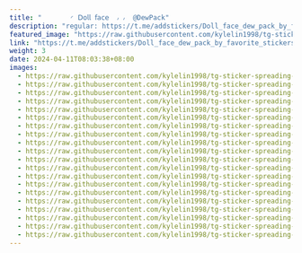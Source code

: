 ```yaml
---
title: "‌       ◜ 𝖣𝗈𝗅𝗅 𝖿𝖺𝖼𝖾  ៸ ៸  @DewPack"
description: "regular: https://t.me/addstickers/Doll_face_dew_pack_by_favorite_stickers_bot"
featured_image: "https://raw.githubusercontent.com/kylelin1998/tg-sticker-spreading-worldwide-images/main/img/06b12257-e015-4e3d-bc1b-0b67c1ec7037.jpg"
link: "https://t.me/addstickers/Doll_face_dew_pack_by_favorite_stickers_bot"
weight: 3
date: 2024-04-11T08:03:38+08:00
images:
  - https://raw.githubusercontent.com/kylelin1998/tg-sticker-spreading-worldwide-images/main/img/06b12257-e015-4e3d-bc1b-0b67c1ec7037.jpg
  - https://raw.githubusercontent.com/kylelin1998/tg-sticker-spreading-worldwide-images/main/img/0ff3d155-4ffb-46b1-b01d-70ea0b5852ed.jpg
  - https://raw.githubusercontent.com/kylelin1998/tg-sticker-spreading-worldwide-images/main/img/8b21a252-5aee-449f-a62f-0a4754c47c53.jpg
  - https://raw.githubusercontent.com/kylelin1998/tg-sticker-spreading-worldwide-images/main/img/1ac5622a-6d4e-4300-b089-e839f63a1c57.jpg
  - https://raw.githubusercontent.com/kylelin1998/tg-sticker-spreading-worldwide-images/main/img/f1194016-9f0f-4a36-9594-2221202b2c80.jpg
  - https://raw.githubusercontent.com/kylelin1998/tg-sticker-spreading-worldwide-images/main/img/457054f8-c7f1-4b8d-bb60-70b5ad3600f8.jpg
  - https://raw.githubusercontent.com/kylelin1998/tg-sticker-spreading-worldwide-images/main/img/c01205ed-3531-4617-acef-68f72d7a321c.jpg
  - https://raw.githubusercontent.com/kylelin1998/tg-sticker-spreading-worldwide-images/main/img/43b758b6-954a-40ac-af33-64ce4bb4171b.jpg
  - https://raw.githubusercontent.com/kylelin1998/tg-sticker-spreading-worldwide-images/main/img/76f01b6b-3cf4-404e-8c1d-550d84075f5c.jpg
  - https://raw.githubusercontent.com/kylelin1998/tg-sticker-spreading-worldwide-images/main/img/eab0dbe3-bad6-49aa-9441-15754df23345.jpg
  - https://raw.githubusercontent.com/kylelin1998/tg-sticker-spreading-worldwide-images/main/img/6dc0411a-d04c-4694-95b1-78c7da705dae.jpg
  - https://raw.githubusercontent.com/kylelin1998/tg-sticker-spreading-worldwide-images/main/img/614cf6e1-c5bd-4d65-b6ec-41b77d784c81.jpg
  - https://raw.githubusercontent.com/kylelin1998/tg-sticker-spreading-worldwide-images/main/img/d401ca28-5aab-4850-be00-0f54d42005bf.jpg
  - https://raw.githubusercontent.com/kylelin1998/tg-sticker-spreading-worldwide-images/main/img/8f6cc474-6ed6-4796-90d9-0ea73c087ad2.jpg
  - https://raw.githubusercontent.com/kylelin1998/tg-sticker-spreading-worldwide-images/main/img/11cc4bea-bc40-4659-ae82-ab684ffbf0fc.jpg
  - https://raw.githubusercontent.com/kylelin1998/tg-sticker-spreading-worldwide-images/main/img/cf30c06d-1ea4-4783-ba1e-377bd508e9d9.jpg
  - https://raw.githubusercontent.com/kylelin1998/tg-sticker-spreading-worldwide-images/main/img/7cabca9c-14b6-4aa0-8445-91a1e60095ec.jpg
  - https://raw.githubusercontent.com/kylelin1998/tg-sticker-spreading-worldwide-images/main/img/90dda3d4-2b10-47a9-b023-d2a44b0d258d.jpg
  - https://raw.githubusercontent.com/kylelin1998/tg-sticker-spreading-worldwide-images/main/img/0fe25460-d40e-45d3-92e3-d1c6f14aabb7.jpg
  - https://raw.githubusercontent.com/kylelin1998/tg-sticker-spreading-worldwide-images/main/img/6b92b25d-5716-44b2-b0b9-2fed86a2c634.jpg
---
```

